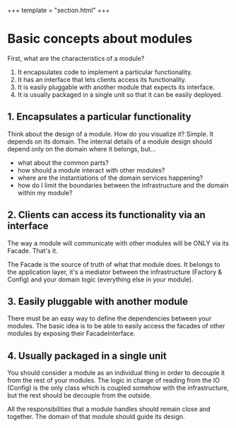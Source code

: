 +++
template = "section.html"
+++

# Basic concepts about modules

First, what are the characteristics of a module?

1. It encapsulates code to implement a particular functionality.
2. It has an interface that lets clients access its functionality.
3. It is easily pluggable with another module that expects its interface.
4. It is usually packaged in a single unit so that it can be easily deployed.

## 1. Encapsulates a particular functionality

Think about the design of a module. How do you visualize it? Simple. It depends on its domain. The internal details of a
module design should depend only on the domain where it belongs, but...

- what about the common parts?
- how should a module interact with other modules?
- where are the instantiations of the domain services happening?
- how do I limit the boundaries between the infrastructure and the domain within my module?

## 2. Clients can access its functionality via an interface

The way a module will communicate with other modules will be ONLY via its Facade. That's it.

The Facade is the source of truth of what that module does. It belongs to the application layer, it's a mediator between
the infrastructure (Factory & Config) and your domain logic (everything else in your module).

## 3. Easily pluggable with another module

There must be an easy way to define the dependencies between your modules. The basic idea is to be able to easily access
the facades of other modules by exposing their FacadeInterface.

## 4. Usually packaged in a single unit

You should consider a module as an individual thing in order to decouple it from the rest of your modules. The logic in
charge of reading from the IO (Config) is the only class which is coupled somehow with the infrastructure, but the rest
should be decouple from the outside.

All the responsibilities that a module handles should remain close and together. The domain of that module should guide
its design.
